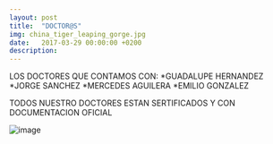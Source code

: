 ```yaml
---
layout: post
title:  "DOCTOR@S"
img: china_tiger_leaping_gorge.jpg
date:   2017-03-29 00:00:00 +0200
description:
---
```

LOS DOCTORES  QUE CONTAMOS CON:
  *GUADALUPE HERNANDEZ
  *JORGE SANCHEZ
  *MERCEDES AGUILERA
  *EMILIO GONZALEZ
  
  
 TODOS NUESTRO DOCTORES ESTAN SERTIFICADOS Y CON DOCUMENTACION OFICIAL
 
 ![image](https://user-images.githubusercontent.com/100168748/164959145-ee316f91-7740-4e68-9d44-4a1449b44b1f.png)


